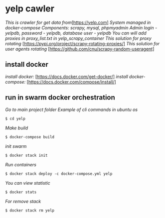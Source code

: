 # yelp cawler

*This is crawler for get data from*[https://yelp.com]
*System managed in docker-compose*
*Components: scrapy, mysql, phpmyadmin*
*Admin login - yelpdb, password - yelpdb, database user - yelpdb*
*You can will add proxies in proxy_list.txt in yelp_scrapy_container*
*This solution for proxy rotating* [https://pypi.org/project/scrapy-rotating-proxies/]
*This solution for user agents rotating* [https://github.com/cnu/scrapy-random-useragent]

## install docker
*install docker:* [https://docs.docker.com/get-docker/]
*install docker-compose:* [https://docs.docker.com/compose/install/]

## run in swarm docker orchestration
*Go to main project folder*
*Example of cli commands in ubuntu os*
```
$ cd yelp
```
*Make build*
```
$ docker-compose build
```
*init swarm*
```
$ docker stack init
```
*Run containers*
```
$ docker stack deploy -c docker-compose.yml yelp
```
*You can view statistic*
```
$ docker stats
```
*For remove stack*
```
$ docker stack rm yelp
``` 

 






